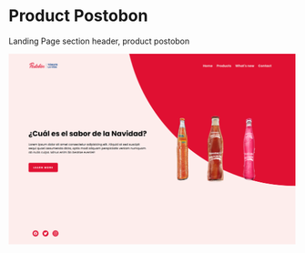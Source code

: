 # Product Postobon
Landing Page section header, product postobon 

![Preview landing page header](./design/Postobon.png)